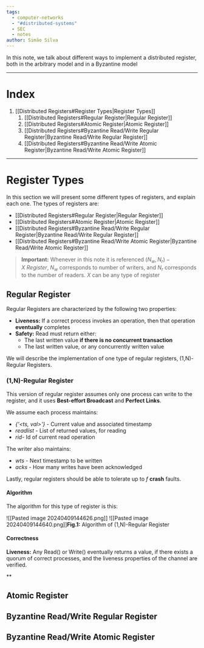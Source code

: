 ```yaml
---
tags:
  - computer-networks
  - "#distributed-systems"
  - SEC
  - notes
author: Simão Silva
---
```


In this note, we talk about different ways to implement a distributed register, both in the arbitrary model and in a Byzantine model 

---
# Index

1. [[Distributed Registers#Register Types|Register Types]]
	1. [[Distributed Registers#Regular Register|Regular Register]]
	2. [[Distributed Registers#Atomic Register|Atomic Register]]
	3. [[Distributed Registers#Byzantine Read/Write Regular Register|Byzantine Read/Write Regular Register]]
	4. [[Distributed Registers#Byzantine Read/Write Atomic Register|Byzantine Read/Write Atomic Register]]

---
# Register Types

In this section we will present some different types of registers, and explain each one. The types of registers are:

- [[Distributed Registers#Regular Register|Regular Register]]
- [[Distributed Registers#Atomic Register|Atomic Register]]
- [[Distributed Registers#Byzantine Read/Write Regular Register|Byzantine Read/Write Regular Register]]
- [[Distributed Registers#Byzantine Read/Write Atomic Register|Byzantine Read/Write Atomic Register]]

> __Important:__ Whenever in this note it is referenced $(N_w, N_r)-X \ Register$, $N_w$ corresponds to number of writers, and $N_r$ corresponds to the number of readers. $X$ can be any type of register 
## Regular Register

Regular Registers are characterized by the following two properties:

- **Liveness:** If a correct process invokes an operation, then that operation **eventually** completes
- **Safety:** Read must return either:
	- The last written value **if there is no concurrent transaction**
	- The last written value, or any concurrently written value

We will describe the implementation of one type of regular registers, (1,N)-Regular Registers.

### (1,N)-Regular Register

This version of regular register assumes only one process can write to the register, and it uses **Best-effort Broadcast** and **Perfect Links**. 

We assume each process maintains:

- _{'<ts, val>'}_ - Current value and associated timestamp
- _readlist_ - List of returned values, for reading
- _rid_- Id of current read operation

The writer also maintains:

- _wts_ - Next timestamp to be written
- _acks_ - How many writes have been acknowledged

Lastly, regular registers should be able to tolerate up to $f$ **crash** faults.

#### Algorithm

The algorithm for this type of register is this:

![[Pasted image 20240409144626.png]]
![[Pasted image 20240409144640.png]]**Fig.1:** Algorithm of (1,N)-Regular Register

#### Correctness

**Liveness:** Any Read() or Write() eventually returns a value, if there exists a quorum of correct processes, and the liveness properties of the channel are verified.

**
## Atomic Register

## Byzantine Read/Write Regular Register

## Byzantine Read/Write Atomic Register